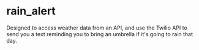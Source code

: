 # rain_alert

Designed to access weather data from an API, and use the Twilio API to send you a text reminding you to bring an umbrella if it's going to rain that day.